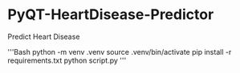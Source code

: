 # PyQT-HeartDisease-Predictor
Predict Heart  Disease 

'''Bash
python -m venv .venv
source .venv/bin/activate
pip install -r requirements.txt
python script.py
'''
